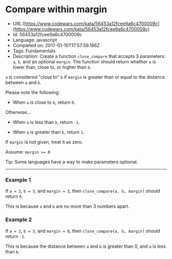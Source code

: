 # Compare within margin

 - URL:[https://www.codewars.com/kata/56453a12fcee9a6c4700009c](https://www.codewars.com/kata/56453a12fcee9a6c4700009c)
 - Id: 56453a12fcee9a6c4700009c
 - Language: javascript
 - Completed on: 2017-01-10T17:57:59.186Z
 - Tags: Fundamentals
 - Description:
Create a function `close_compare` that accepts 3 parameters: `a`, `b`, and an optional `margin`. The function should return whether `a` is lower than, close to, or higher than `b`. 

`a` is considered "close to" `b` if `margin` is greater than or equal to the distance between `a` and `b`.

Please note the following:

- When `a` is close to `b`, return `0`.

Otherwise...

- When `a` is less than `b`, return `-1`.

- When `a` is greater than `b`, return `1`.

If `margin` is not given, treat it as zero.

Assume: `margin >= 0`

Tip: Some languages have a way to make parameters optional.

------

### Example 1
If `a = 3`, `b = 5`, and `margin = 3`, then `close_compare(a, b, margin)` should return `0`.

This is because `a` and `b` are no more than 3 numbers apart.

### Example 2

If `a = 3`, `b = 5`, and `margin = 0`, then `close_compare(a, b, margin)` should return `-1`. 

This is because the distance between `a` and `b` is greater than 0, and `a` is less than `b`.
